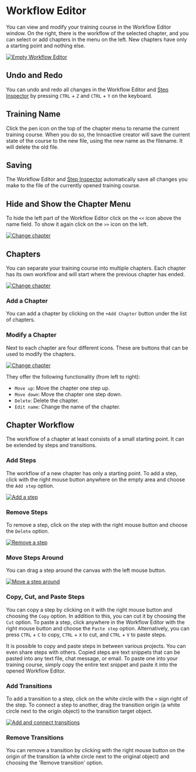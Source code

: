 # Workflow Editor

You can view and modify your training course in the Workflow Editor window. On the right, there is the workflow of the selected chapter, and you can select or add chapters in the menu on the left. New chapters have only a starting point and nothing else.

[![Empty Workflow Editor](../images/workflow-editor/empty-editor.png "")](../images/workflow-editor/empty-editor.png)

## Undo and Redo

You can undo and redo all changes in the Workflow Editor and [Step Inspector](step-inspector.md) by pressing `CTRL` + `Z` and `CTRL` + `Y` on the keyboard.

## Training Name

Click the pen icon on the top of the chapter menu to rename the current training course. When you do so, the Innoactive creator will save the current state of the course to the new file, using the new name as the filename. It will delete the old file.

## Saving

The Workflow Editor and [Step Inspector](step-inspector.md) automatically save all changes you make to the file of the currently opened training course.

## Hide and Show the Chapter Menu

To hide the left part of the Workflow Editor click on the `<<` icon above the name field. To show it again click on the `>>` icon on the left.

[![Change chapter](../images/workflow-editor/hide-and-open-left-part.gif "")](../images/workflow-editor/hide-and-open-left-part.gif)

## Chapters

You can separate your training course into multiple chapters. Each chapter has its own workflow and will start where the previous chapter has ended.

[![Change chapter](../images/workflow-editor/change-chapter.gif "")](../images/workflow-editor/change-chapter.gif)

### Add a Chapter

You can add a chapter by clicking on the `+Add Chapter` button under the list of chapters.

### Modify a Chapter

Next to each chapter are four different icons. These are buttons that can be used to modify the chapters.

[![Change chapter](../images/workflow-editor/chapter-buttons.png "")](../images/workflow-editor/chapter-buttons.png)

They offer the following functionality (from left to right):

- `Move up`: Move the chapter one step up.
- `Move down`: Move the chapter one step down.
- `Delete`: Delete the chapter.
- `Edit name`: Change the name of the chapter.

## Chapter Workflow

The workflow of a chapter at least consists of a small starting point. It can be extended by steps and transitions.

### Add Steps

The workflow of a new chapter has only a starting point. To add a step, click with the right mouse button anywhere on the empty area and choose the `Add step` option.  

[![Add a step](../images/workflow-editor/create-step.gif "")](../images/workflow-editor/create-step.gif)

### Remove Steps

To remove a step, click on the step with the right mouse button and choose the `Delete` option.

[![Remove a step](../images/workflow-editor/remove-step.gif "")](../images/workflow-editor/remove-step.gif)

### Move Steps Around

You can drag a step around the canvas with the left mouse button.

[![Move a step around](../images/workflow-editor/move-step.gif "")](../images/workflow-editor/move-step.gif)

### Copy, Cut, and Paste Steps

You can copy a step by clicking on it with the right mouse button and choosing the `Copy` option. In addition to this, you can cut it by choosing the `Cut` option. To paste a step, click anywhere in the Workflow Editor with the right mouse button and choose the `Paste step` option.
Alternatively, you can press `CTRL` + `C` to copy, `CTRL` + `X` to cut, and `CTRL` + `V` to paste steps.

It is possible to copy and paste steps in between various projects. You can even share steps with others. Copied steps are text snippets that can be pasted into any text file, chat message, or email. To paste one into your training course, simply copy the entire text snippet and paste it into the opened Workflow Editor.

### Add Transitions

To add a transition to a step, click on the white circle with the `+` sign right of the step. To connect a step to another, drag the transition origin (a white circle next to the origin object) to the transition target object.

[![Add and connect transitions](../images/workflow-editor/add-and-connect-transitions.gif "")](../images/workflow-editor/add-and-connect-transitions.gif)

### Remove Transitions

You can remove a transition by clicking with the right mouse button on the origin of the transition (a white circle next to the original object) and choosing the 'Remove transition' option.
